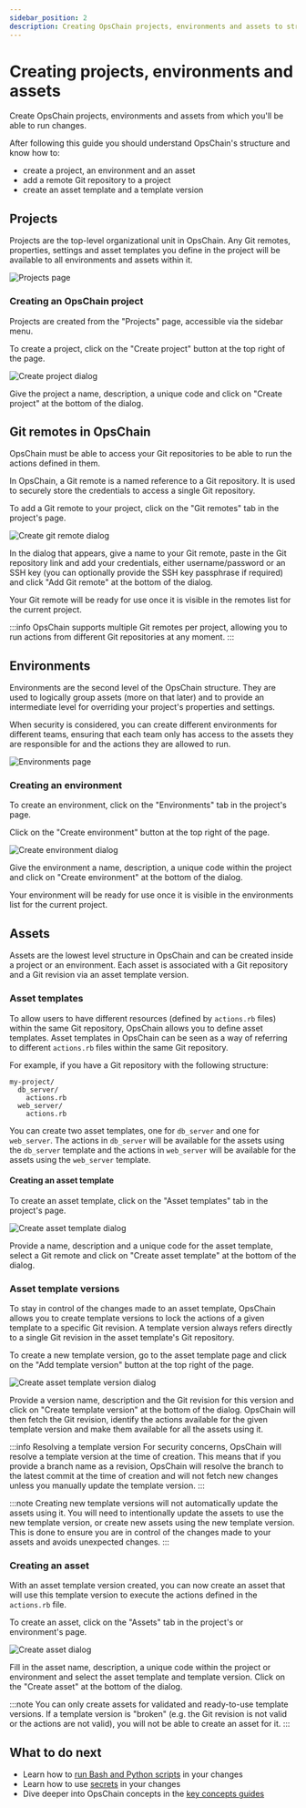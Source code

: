 ```yaml
---
sidebar_position: 2
description: Creating OpsChain projects, environments and assets to structure your execution pipeline
---
```


# Creating projects, environments and assets

Create OpsChain projects, environments and assets from which you'll be able to run changes.

After following this guide you should understand OpsChain's structure and know how to:

- create a project, an environment and an asset
- add a remote Git repository to a project
- create an asset template and a template version

## Projects

Projects are the top-level organizational unit in OpsChain. Any Git remotes, properties, settings and asset templates you define in the project will be available to all environments and assets within it.

![Projects page](../familiarisation/gui/images/projects.png)

### Creating an OpsChain project

Projects are created from the "Projects" page, accessible via the sidebar menu.

To create a project, click on the "Create project" button at the top right of the page.

![Create project dialog](../familiarisation/gui/images/project-create.png)

Give the project a name, description, a unique code and click on "Create project" at the bottom of the dialog.

## Git remotes in OpsChain

OpsChain must be able to access your Git repositories to be able to run the actions defined in them.

In OpsChain, a Git remote is a named reference to a Git repository. It is used to securely store the credentials to access a single Git repository.

To add a Git remote to your project, click on the "Git remotes" tab in the project's page.

![Create git remote dialog](../familiarisation/gui/images/project-git-remotes-create.png)

In the dialog that appears, give a name to your Git remote, paste in the Git repository link and add your credentials, either username/password or an SSH key (you can optionally provide the SSH key passphrase if required) and click "Add Git remote" at the bottom of the dialog.

Your Git remote will be ready for use once it is visible in the remotes list for the current project.

:::info
OpsChain supports multiple Git remotes per project, allowing you to run actions from different Git repositories at any moment.
:::

## Environments

Environments are the second level of the OpsChain structure. They are used to logically group assets (more on that later) and to provide an intermediate level for overriding your project's properties and settings.

When security is considered, you can create different environments for different teams, ensuring that each team only has access to the assets they are responsible for and the actions they are allowed to run.

![Environments page](../familiarisation/gui/images/environments.png)

### Creating an environment

To create an environment, click on the "Environments" tab in the project's page.

Click on the "Create environment" button at the top right of the page.

![Create environment dialog](../familiarisation/gui/images/environment-create.png)

Give the environment a name, description, a unique code within the project and click on "Create environment" at the bottom of the dialog.

Your environment will be ready for use once it is visible in the environments list for the current project.

## Assets

Assets are the lowest level structure in OpsChain and can be created inside a project or an environment. Each asset is associated with a Git repository and a Git revision via an asset template version.

### Asset templates

To allow users to have different resources (defined by `actions.rb` files) within the same Git repository, OpsChain allows you to define asset templates. Asset templates in OpsChain can be seen as a way of referring to different `actions.rb` files within the same Git repository.

For example, if you have a Git repository with the following structure:

```text
my-project/
  db_server/
    actions.rb
  web_server/
    actions.rb
```

You can create two asset templates, one for `db_server` and one for `web_server`. The actions in `db_server` will be available for the assets using the `db_server` template and the actions in `web_server` will be available for the assets using the `web_server` template.

#### Creating an asset template

To create an asset template, click on the "Asset templates" tab in the project's page.

![Create asset template dialog](../familiarisation/gui/images/project-asset-templates-create.png)

Provide a name, description and a unique code for the asset template, select a Git remote and click on "Create asset template" at the bottom of the dialog.

### Asset template versions

To stay in control of the changes made to an asset template, OpsChain allows you to create template versions to lock the actions of a given template to a specific Git revision. A template version always refers directly to a single Git revision in the asset template's Git repository.

To create a new template version, go to the asset template page and click on the "Add template version" button at the top right of the page.

![Create asset template version dialog](../familiarisation/gui/images/project-asset-template-version-create.png)

Provide a version name, description and the Git revision for this version and click on "Create template version" at the bottom of the dialog. OpsChain will then fetch the Git revision, identify the actions available for the given template version and make them available for all the assets using it.

:::info Resolving a template version
For security concerns, OpsChain will resolve a template version at the time of creation. This means that if you provide a branch name as a revision, OpsChain will resolve the branch to the latest commit at the time of creation and will not fetch new changes unless you manually update the template version.
:::

:::note
Creating new template versions will not automatically update the assets using it. You will need to intentionally update the assets to use the new template version, or create new assets using the new template version. This is done to ensure you are in control of the changes made to your assets and avoids unexpected changes.
:::

### Creating an asset

With an asset template version created, you can now create an asset that will use this template version to execute the actions defined in the `actions.rb` file.

To create an asset, click on the "Assets" tab in the project's or environment's page.

![Create asset dialog](../familiarisation/gui/images/project-assets-create.png)

Fill in the asset name, description, a unique code within the project or environment and select the asset template and template version. Click on the "Create asset" at the bottom of the dialog.

:::note
You can only create assets for validated and ready-to-use template versions. If a template version is "broken" (e.g. the Git revision is not valid or the actions are not valid), you will not be able to create an asset for it.
:::

## What to do next

- Learn how to [run Bash and Python scripts](/getting-started/tutorials/running-scripts.md) in your changes
- Learn how to use [secrets](/getting-started/tutorials/secrets.md) in your changes
- Dive deeper into OpsChain concepts in the [key concepts guides](../../category/key-concepts)
